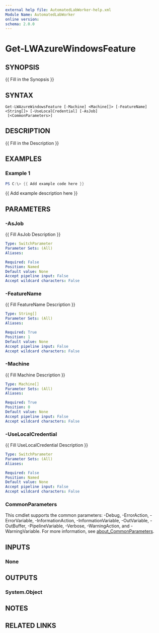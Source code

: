 ```yaml
---
external help file: AutomatedLabWorker-help.xml
Module Name: AutomatedLabWorker
online version:
schema: 2.0.0
---
```


# Get-LWAzureWindowsFeature

## SYNOPSIS
{{ Fill in the Synopsis }}

## SYNTAX

```
Get-LWAzureWindowsFeature [-Machine] <Machine[]> [-FeatureName] <String[]> [-UseLocalCredential] [-AsJob]
 [<CommonParameters>]
```

## DESCRIPTION
{{ Fill in the Description }}

## EXAMPLES

### Example 1
```powershell
PS C:\> {{ Add example code here }}
```

{{ Add example description here }}

## PARAMETERS

### -AsJob
{{ Fill AsJob Description }}

```yaml
Type: SwitchParameter
Parameter Sets: (All)
Aliases:

Required: False
Position: Named
Default value: None
Accept pipeline input: False
Accept wildcard characters: False
```

### -FeatureName
{{ Fill FeatureName Description }}

```yaml
Type: String[]
Parameter Sets: (All)
Aliases:

Required: True
Position: 1
Default value: None
Accept pipeline input: False
Accept wildcard characters: False
```

### -Machine
{{ Fill Machine Description }}

```yaml
Type: Machine[]
Parameter Sets: (All)
Aliases:

Required: True
Position: 0
Default value: None
Accept pipeline input: False
Accept wildcard characters: False
```

### -UseLocalCredential
{{ Fill UseLocalCredential Description }}

```yaml
Type: SwitchParameter
Parameter Sets: (All)
Aliases:

Required: False
Position: Named
Default value: None
Accept pipeline input: False
Accept wildcard characters: False
```

### CommonParameters
This cmdlet supports the common parameters: -Debug, -ErrorAction, -ErrorVariable, -InformationAction, -InformationVariable, -OutVariable, -OutBuffer, -PipelineVariable, -Verbose, -WarningAction, and -WarningVariable. For more information, see [about_CommonParameters](http://go.microsoft.com/fwlink/?LinkID=113216).

## INPUTS

### None

## OUTPUTS

### System.Object
## NOTES

## RELATED LINKS
